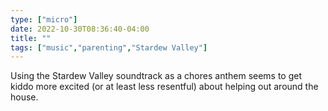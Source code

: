 ```yaml
---
type: ["micro"]
date: 2022-10-30T08:36:40-04:00
title: ""
tags: ["music","parenting","Stardew Valley"]
---
```

Using the Stardew Valley soundtrack as a chores anthem seems to get kiddo more excited (or at least less resentful) about helping out around the house.

